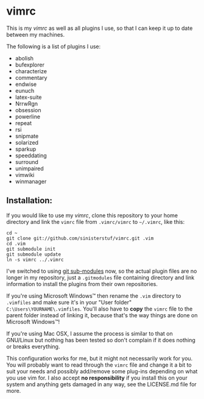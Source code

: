 vimrc
=====

This is my *vimrc* as well as all plugins I use, so that I can keep it up to date between my machines.

The following is a list of plugins I use:
 * abolish
 * bufexplorer
 * characterize
 * commentary
 * endwise
 * eunuch
 * latex-suite
 * NrrwRgn
 * obsession
 * powerline
 * repeat
 * rsi
 * snipmate
 * solarized
 * sparkup
 * speeddating
 * surround
 * unimpaired
 * vimwiki
 * winmanager

Installation:
------------

If you would like to use my *vimrc*, clone this repository to your home directory and link the `vimrc` file from `.vimrc/vimrc` to `~/.vimrc`, like this:

    cd ~
    git clone git://github.com/sinisterstuf/vimrc.git .vim
    cd .vim
    git submodule init
    git submodule update
    ln -s vimrc ../.vimrc

I've switched to using [git sub-modules](http://git-scm.com/book/en/Git-Tools-Submodules) now, so the actual plugin files are no longer in my repository, just a `.gitmodules` file containing directory and link information to install the plugins from their own repositories.

If you're using Microsoft Windows™ then rename the `.vim` directory to `.vimfiles` and make sure it's in your "User folder" `C:\Users\YOURNAME\.vimfiles`. You'll also have to **copy** the `vimrc` file to the parent folder instead of linking it, because that's the way things are done on Microsoft Windows™!

If you're using Mac OSX, I assume the process is similar to that on GNU/Linux but nothing has been tested so don't complain if it does nothing or breaks everything.

This configuration works for me, but it might not necessarily work for you. You will probably want to read through the `vimrc` file and change it a bit to suit your needs and possibly add/remove some plug-ins depending on what you use vim for. I also accept **no responsibility** if you install this on your system and anything gets damaged in any way, see the LICENSE.md file for more.

